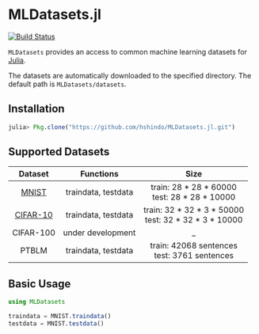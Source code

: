 # MLDatasets.jl
[![Build Status](https://travis-ci.org/hshindo/MLDatasets.jl.svg?branch=master)](https://travis-ci.org/hshindo/MLDatasets.jl)

`MLDatasets` provides an access to common machine learning datasets for [Julia](http://julialang.org/).

The datasets are automatically downloaded to the specified directory.
The default path is `MLDatasets/datasets`.

## Installation
```julia
julia> Pkg.clone("https://github.com/hshindo/MLDatasets.jl.git")
```

## Supported Datasets
| Dataset | Functions | Size |
|:---:|:---:|:---:|
| [MNIST](http://yann.lecun.com/exdb/mnist/) | traindata, testdata | train: 28 \* 28 \* 60000 <br> test: 28 \* 28 \* 10000 |
| [CIFAR-10](https://www.cs.toronto.edu/~kriz/cifar.html) | traindata, testdata | train: 32 \* 32 \* 3 \* 50000 <br> test: 32 \* 32 \* 3 \* 10000 |
| CIFAR-100 | under development | _ |
| PTBLM | traindata, testdata | train: 42068 sentences <br> test: 3761 sentences |

## Basic Usage
```julia
using MLDatasets

traindata = MNIST.traindata()
testdata = MNIST.testdata()
```
